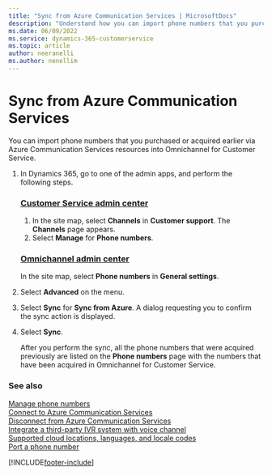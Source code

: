 ```yaml
---
title: "Sync from Azure Communication Services | MicrosoftDocs"
description: "Understand how you can import phone numbers that you purchased or acquired earlier via Azure Communication Services resources into Omnichannel for Customer Service."
ms.date: 06/09/2022
ms.service: dynamics-365-customerservice
ms.topic: article
author: neeranelli
ms.author: nenellim
---
```


# Sync from Azure Communication Services

You can import phone numbers that you purchased or acquired earlier via Azure Communication Services resources into Omnichannel for Customer Service. 

1. In Dynamics 365, go to one of the admin apps, and perform the following steps. 
   ### [Customer Service admin center](#tab/customerserviceadmincenter)

    1. In the site map, select **Channels** in **Customer support**. The **Channels** page appears.    
    2. Select **Manage** for **Phone numbers**.
   ### [Omnichannel admin center](#tab/omnichanneladmincenter)
    In the site map, select **Phone numbers** in **General settings**.
2. Select **Advanced** on the menu.
3. Select **Sync** for **Sync from Azure**. A dialog requesting you to confirm the sync action is displayed.
4. Select **Sync**.

   After you perform the sync, all the phone numbers that were acquired previously are listed on the **Phone numbers** page with the numbers that have been acquired in Omnichannel for Customer Service.

### See also
 
[Manage phone numbers](voice-channel-manage-phone-numbers.md)  
[Connect to Azure Communication Services](voice-channel-acs-resource.md)  
[Disconnect from Azure Communication Services](voice-channel-disconnect-from-acs.md)  
[Integrate a third-party IVR system with voice channel](voice-channel-contextual-transfer-external-ivr.md)  
[Supported cloud locations, languages, and locale codes](voice-channel-region-availability.md)  
[Port a phone number](/azure/communication-services/quickstarts/telephony/port-phone-number)  

[!INCLUDE[footer-include](../../includes/footer-banner.md)]
